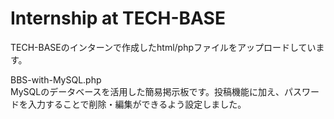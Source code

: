 # Internship at TECH-BASE
TECH-BASEのインターンで作成したhtml/phpファイルをアップロードしています。

BBS-with-MySQL.php <br>
MySQLのデータベースを活用した簡易掲示板です。投稿機能に加え、パスワードを入力することで削除・編集ができるよう設定しました。

